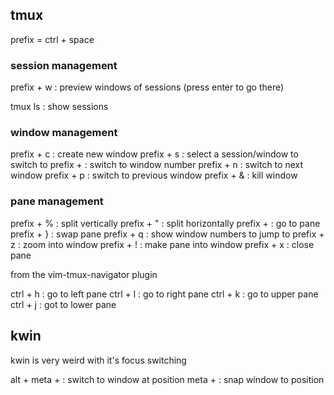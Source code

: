 
## tmux

prefix = ctrl + space

### session management

prefix + w : preview windows of sessions (press enter to go there)

tmux ls : show sessions

### window management

prefix + c : create new window
prefix + s : select a session/window to switch to
prefix + <number> : switch to window number 
prefix + n : switch to next window
prefix + p : switch to previous window
prefix + & : kill window

### pane management

prefix + % : split vertically
prefix + " : split horizontally
prefix + <arrow key> : go to pane
prefix + } : swap pane
prefix + q : show window numbers to jump to
prefix + z : zoom into window 
prefix + ! : make pane into window
prefix + x : close pane

from the vim-tmux-navigator plugin

ctrl + h : go to left pane
ctrl + l : go to right pane
ctrl + k : go to upper pane
ctrl + j : got to lower pane

## kwin

kwin is very weird with it's focus switching

alt + meta + <arrow key> : switch to window at position
meta + <arrow key> : snap window to position
